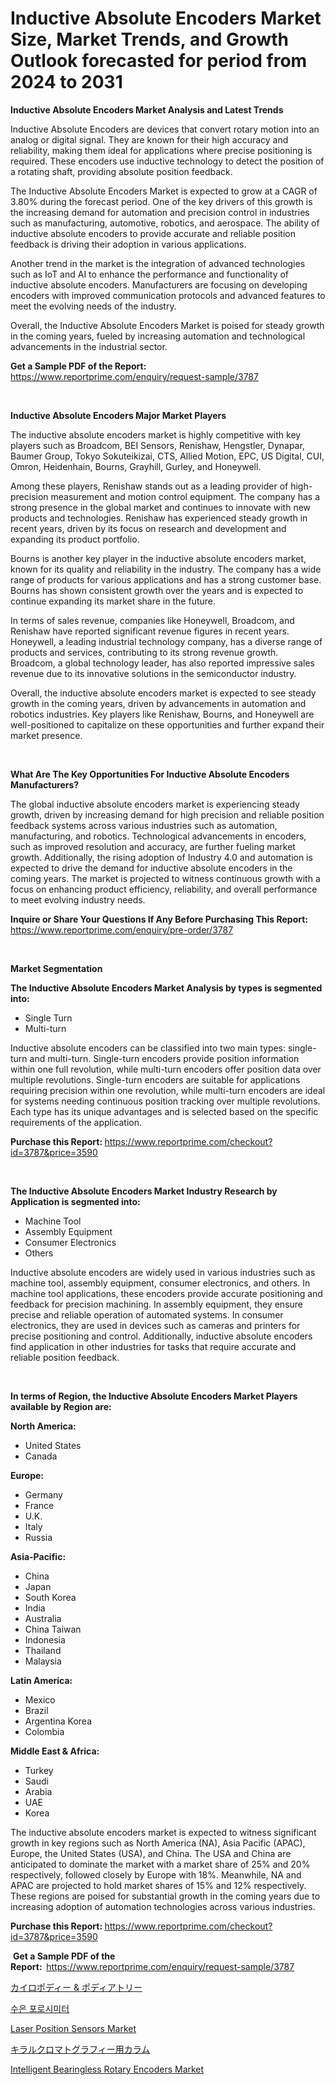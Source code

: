 <p><h1>Inductive Absolute Encoders Market Size, Market Trends, and Growth Outlook forecasted for period from 2024 to 2031</h1></p><p><strong>Inductive Absolute Encoders Market Analysis and Latest Trends</strong></p>
<p><p>Inductive Absolute Encoders are devices that convert rotary motion into an analog or digital signal. They are known for their high accuracy and reliability, making them ideal for applications where precise positioning is required. These encoders use inductive technology to detect the position of a rotating shaft, providing absolute position feedback.</p><p>The Inductive Absolute Encoders Market is expected to grow at a CAGR of 3.80% during the forecast period. One of the key drivers of this growth is the increasing demand for automation and precision control in industries such as manufacturing, automotive, robotics, and aerospace. The ability of inductive absolute encoders to provide accurate and reliable position feedback is driving their adoption in various applications.</p><p>Another trend in the market is the integration of advanced technologies such as IoT and AI to enhance the performance and functionality of inductive absolute encoders. Manufacturers are focusing on developing encoders with improved communication protocols and advanced features to meet the evolving needs of the industry.</p><p>Overall, the Inductive Absolute Encoders Market is poised for steady growth in the coming years, fueled by increasing automation and technological advancements in the industrial sector.</p></p>
<p><strong>Get a Sample PDF of the Report:&nbsp;</strong> <a href="https://www.reportprime.com/enquiry/request-sample/3787">https://www.reportprime.com/enquiry/request-sample/3787</a></p>
<p>&nbsp;</p>
<p><strong>Inductive Absolute Encoders Major Market Players</strong></p>
<p><p>The inductive absolute encoders market is highly competitive with key players such as Broadcom, BEI Sensors, Renishaw, Hengstler, Dynapar, Baumer Group, Tokyo Sokuteikizai, CTS, Allied Motion, EPC, US Digital, CUI, Omron, Heidenhain, Bourns, Grayhill, Gurley, and Honeywell. </p><p>Among these players, Renishaw stands out as a leading provider of high-precision measurement and motion control equipment. The company has a strong presence in the global market and continues to innovate with new products and technologies. Renishaw has experienced steady growth in recent years, driven by its focus on research and development and expanding its product portfolio.</p><p>Bourns is another key player in the inductive absolute encoders market, known for its quality and reliability in the industry. The company has a wide range of products for various applications and has a strong customer base. Bourns has shown consistent growth over the years and is expected to continue expanding its market share in the future.</p><p>In terms of sales revenue, companies like Honeywell, Broadcom, and Renishaw have reported significant revenue figures in recent years. Honeywell, a leading industrial technology company, has a diverse range of products and services, contributing to its strong revenue growth. Broadcom, a global technology leader, has also reported impressive sales revenue due to its innovative solutions in the semiconductor industry.</p><p>Overall, the inductive absolute encoders market is expected to see steady growth in the coming years, driven by advancements in automation and robotics industries. Key players like Renishaw, Bourns, and Honeywell are well-positioned to capitalize on these opportunities and further expand their market presence.</p></p>
<p>&nbsp;</p>
<p><strong>What Are The Key Opportunities For Inductive Absolute Encoders Manufacturers?</strong></p>
<p><p>The global inductive absolute encoders market is experiencing steady growth, driven by increasing demand for high precision and reliable position feedback systems across various industries such as automation, manufacturing, and robotics. Technological advancements in encoders, such as improved resolution and accuracy, are further fueling market growth. Additionally, the rising adoption of Industry 4.0 and automation is expected to drive the demand for inductive absolute encoders in the coming years. The market is projected to witness continuous growth with a focus on enhancing product efficiency, reliability, and overall performance to meet evolving industry needs.</p></p>
<p><strong>Inquire or Share Your Questions If Any Before Purchasing This Report:</strong> <a href="https://www.reportprime.com/enquiry/pre-order/3787">https://www.reportprime.com/enquiry/pre-order/3787</a></p>
<p>&nbsp;</p>
<p><strong>Market Segmentation</strong></p>
<p><strong>The Inductive Absolute Encoders Market Analysis by types is segmented into:</strong></p>
<p><ul><li>Single Turn</li><li>Multi-turn</li></ul></p>
<p><p>Inductive absolute encoders can be classified into two main types: single-turn and multi-turn. Single-turn encoders provide position information within one full revolution, while multi-turn encoders offer position data over multiple revolutions. Single-turn encoders are suitable for applications requiring precision within one revolution, while multi-turn encoders are ideal for systems needing continuous position tracking over multiple revolutions. Each type has its unique advantages and is selected based on the specific requirements of the application.</p></p>
<p><strong>Purchase this Report:&nbsp;</strong><a href="https://www.reportprime.com/checkout?id=3787&price=3590">https://www.reportprime.com/checkout?id=3787&price=3590</a></p>
<p>&nbsp;</p>
<p><strong>The Inductive Absolute Encoders Market Industry Research by Application is segmented into:</strong></p>
<p><ul><li>Machine Tool</li><li>Assembly Equipment</li><li>Consumer Electronics</li><li>Others</li></ul></p>
<p><p>Inductive absolute encoders are widely used in various industries such as machine tool, assembly equipment, consumer electronics, and others. In machine tool applications, these encoders provide accurate positioning and feedback for precision machining. In assembly equipment, they ensure precise and reliable operation of automated systems. In consumer electronics, they are used in devices such as cameras and printers for precise positioning and control. Additionally, inductive absolute encoders find application in other industries for tasks that require accurate and reliable position feedback.</p></p>
<p>&nbsp;</p>
<p><strong>In terms of Region, the Inductive Absolute Encoders Market Players available by Region are:</strong></p>
<p>
    <p> <strong> North America: </strong>
        <ul>
            <li>United States</li>
            <li>Canada</li>
        </ul>
        </p> 
    <p> <strong> Europe: </strong>
        <ul>
            <li>Germany</li>
            <li>France</li>
            <li>U.K.</li>
            <li>Italy</li>
            <li>Russia</li>
        </ul>
        </p> 
    <p> <strong> Asia-Pacific: </strong>
        <ul>
            <li>China</li>
            <li>Japan</li>
            <li>South Korea</li>
            <li>India</li>
            <li>Australia</li>
            <li>China Taiwan</li>
            <li>Indonesia</li>
            <li>Thailand</li>
            <li>Malaysia</li>
        </ul>
        </p> 
    <p> <strong> Latin America: </strong>
        <ul>
            <li>Mexico</li>
            <li>Brazil</li>
            <li>Argentina Korea</li>
            <li>Colombia</li>
        </ul>
        </p> 
    <p> <strong> Middle East & Africa: </strong>
        <ul>
            <li>Turkey</li>
            <li>Saudi</li>
            <li>Arabia</li>
            <li>UAE</li>
            <li>Korea</li>
        </ul>
    </p>
    </p>
<p><p>The inductive absolute encoders market is expected to witness significant growth in key regions such as North America (NA), Asia Pacific (APAC), Europe, the United States (USA), and China. The USA and China are anticipated to dominate the market with a market share of 25% and 20% respectively, followed closely by Europe with 18%. Meanwhile, NA and APAC are projected to hold market shares of 15% and 12% respectively. These regions are poised for substantial growth in the coming years due to increasing adoption of automation technologies across various industries.</p></p>
<p><strong>Purchase this Report: </strong><a href="https://www.reportprime.com/checkout?id=3787&price=3590">https://www.reportprime.com/checkout?id=3787&price=3590</a></p>
<p>&nbsp;<strong>Get a Sample PDF of the Report:&nbsp;&nbsp;</strong><a href="https://www.reportprime.com/enquiry/request-sample/3787">https://www.reportprime.com/enquiry/request-sample/3787</a></p>
<p><strong></strong></p>
<p><p><a href="https://github.com/gfggqjbfys368009/Market-Research-Report-List-1/blob/main/953261514675.md">カイロポディー & ポディアトリー</a></p><p><a href="https://github.com/AlbertotDouglas44367/Market-Research-Report-List-1/blob/main/652202113770.md">수은 포로시미터</a></p><p><a href="https://github.com/khayangel/Market-Research-Report-List-2/blob/main/laser-position-sensors-market.md">Laser Position Sensors Market</a></p><p><a href="https://github.com/qwpelcjko9242629/Market-Research-Report-List-1/blob/main/311824514674.md">キラルクロマトグラフィー用カラム</a></p><p><a href="https://github.com/eeaveuhhh/Market-Research-Report-List-2/blob/main/intelligent-bearingless-rotary-encoders-market.md">Intelligent Bearingless Rotary Encoders Market</a></p></p>